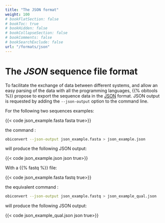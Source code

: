 ```yaml
---
title: "The JSON format"
weight: 100
# bookFlatSection: false
# bookToc: true
# bookHidden: false
# bookCollapseSection: false
# bookComments: false
# bookSearchExclude: false
url: "/formats/json"
---
```


# The *JSON* sequence file format

To facilitate the exchange of data between different systems, and allow an easy parsing of the data with all the programming languages, {{% obitools %}} propose to export the sequence data in the [JSON](https://en.wikipedia.org/wiki/JSON) format. JSON output is requested by adding the `--json-output` option to the command line.

For the following two sequences examples:

{{< code json_example.fasta fasta true>}}

the command :

```bash
obiconvert --json-output json_example.fasta > json_example.json
```

will produce the following JSON output:

{{< code json_example.json json true>}}

With a {{% fastq %}} file:

{{< code json_example.fasta fastq true>}}

the equivalent command :

```bash
obiconvert --json-output json_example.fastq > json_example_qual.json
```

will produce the following JSON output:

{{< code json_example_qual.json json true>}}
